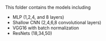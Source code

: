 This folder contains the models including
- MLP (1,2,4, and 8 layers)
- Shallow CNN (2,4,6,8 convolutional layers)
- VGG16 with batch normalization
- ResNets (18,34,50)
